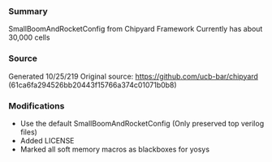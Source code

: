 ### Summary
SmallBoomAndRocketConfig from Chipyard Framework
Currently has about 30,000 cells

### Source
Generated 10/25/219
Original source: https://github.com/ucb-bar/chipyard (61ca6fa294526bb20443f15766a374c01071b0b8)

### Modifications
- Use the default SmallBoomAndRocketConfig (Only preserved top verilog files)
- Added LICENSE
- Marked all soft memory macros as blackboxes for yosys